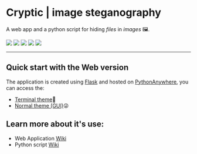# Cryptic | image steganography

A web app and a python script for hiding _files_ in _images_ :framed_picture:.

<span>
<img src='https://img.shields.io/badge/-HTML-orange' />
<img src='https://img.shields.io/badge/-CSS-blue' />
<img src='https://img.shields.io/badge/-JavaScript-yellow' />
<img src='https://img.shields.io/badge/-Python-skyblue' />
<img src='https://img.shields.io/badge/-Image Manupilation-red' />
</span>
<hr>

## Quick start with the Web version
The application is created using [Flask](https://flask.palletsprojects.com/en/2.0.x/installation/) and hosted on [PythonAnywhere](https://www.pythonanywhere.com/), you can access the:
- [Terminal theme](http://0harshit0.pythonanywhere.com/):zany_face:
- [Normal theme (GUI)](http://0harshit0.pythonanywhere.com/GUI):stuck_out_tongue_winking_eye:
## Learn more about it's use:
- Web Application [Wiki](https://github.com/0-harshit-0/Cryptic-Steganography/wiki#get-started-with-the-web-version)
- Python script [Wiki](https://github.com/0-harshit-0/Cryptic-Steganography/wiki#get-started-with-the-script-on-your-terminal)
